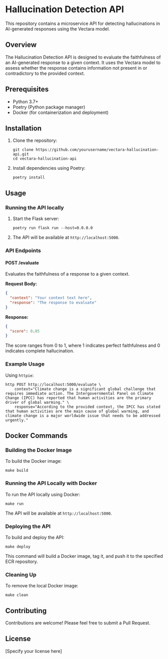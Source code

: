 # Hallucination Detection API

This repository contains a microservice API for detecting hallucinations in AI-generated responses using the Vectara model.

## Overview

The Hallucination Detection API is designed to evaluate the faithfulness of an AI-generated response to a given context. It uses the Vectara model to assess whether the response contains information not present in or contradictory to the provided context.

## Prerequisites

- Python 3.7+
- Poetry (Python package manager)
- Docker (for containerization and deployment)

## Installation

1. Clone the repository:
   ```
   git clone https://github.com/yourusername/vectara-hallucination-api.git
   cd vectara-hallucination-api
   ```

2. Install dependencies using Poetry:
   ```
   poetry install
   ```

## Usage

### Running the API locally

1. Start the Flask server:
   ```
   poetry run flask run --host=0.0.0.0
   ```

2. The API will be available at `http://localhost:5000`.

### API Endpoints

#### POST /evaluate

Evaluates the faithfulness of a response to a given context.

**Request Body:**
```json
{
  "context": "Your context text here",
  "response": "The response to evaluate"
}
```

**Response:**
```json
{
  "score": 0.85
}
```

The score ranges from 0 to 1, where 1 indicates perfect faithfulness and 0 indicates complete hallucination.

### Example Usage

Using `httpie`:

```
http POST http://localhost:5000/evaluate \
    context="Climate change is a significant global challenge that requires immediate action. The Intergovernmental Panel on Climate Change (IPCC) has reported that human activities are the primary driver of global warming." \
    response="According to the provided context, the IPCC has stated that human activities are the main cause of global warming, and climate change is a major worldwide issue that needs to be addressed urgently."
```

## Docker Commands

### Building the Docker Image

To build the Docker image:

```
make build
```

### Running the API Locally with Docker

To run the API locally using Docker:

```
make run
```

The API will be available at `http://localhost:5000`.

### Deploying the API

To build and deploy the API:

```
make deploy
```

This command will build a Docker image, tag it, and push it to the specified ECR repository.

### Cleaning Up

To remove the local Docker image:

```
make clean
```

## Contributing

Contributions are welcome! Please feel free to submit a Pull Request.

## License

[Specify your license here]

